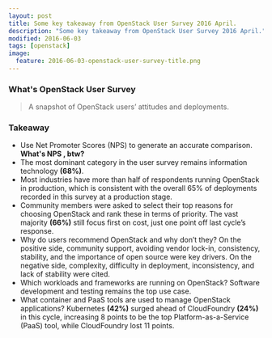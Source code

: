 ```yaml
---
layout: post
title: Some key takeaway from OpenStack User Survey 2016 April.
description: "Some key takeaway from OpenStack User Survey 2016 April."
modified: 2016-06-03
tags: [openstack]
image:
  feature: 2016-06-03-openstack-user-survey-title.png
---
```


### What's OpenStack User Survey

> A snapshot of OpenStack users’ attitudes and deployments.

### Takeaway

* Use Net Promoter Scores (NPS) to generate an accurate comparison. **What's NPS
, btw?**
* The most dominant category in the user survey remains information technology
**(68%)**.
* Most industries have more than half of respondents running OpenStack in
production, which is consistent with the overall 65% of deployments recorded in
this survey at a production stage.
* Community members were asked to select their top reasons for choosing
OpenStack and rank these in terms of priority. The vast majority **(66%)** still
focus first on cost, just one point off last cycle’s response.
* Why do users recommend OpenStack and why don’t they? On the positive side,
community support, avoiding vendor lock-in, consistency, stability, and the
importance of open source were key drivers. On the negative side, complexity,
difficulty in deployment, inconsistency, and lack of stability were cited.
* Which workloads and frameworks are running on OpenStack? Software development
and testing remains the top use case.
* What container and PaaS tools are used to manage OpenStack applications?
Kubernetes **(42%)** surged ahead of CloudFoundry **(24%)** in this cycle,
increasing 8 points to be the top Platform-as-a-Service (PaaS) tool, while
CloudFoundry lost 11 points.
